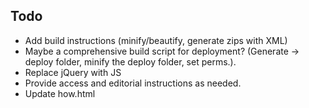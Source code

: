 ## Todo

- Add build instructions (minify/beautify, generate zips with XML)
- Maybe a comprehensive build script for deployment? (Generate -> deploy folder, minify the deploy folder, set perms.).
- Replace jQuery with JS
- Provide access and editorial instructions as needed.
- Update how.html
